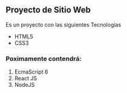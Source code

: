 ## Proyecto de Sitio Web

Es un proyecto con las siguientes Tecnologías

* HTML5
* CSS3

### Poximamente contendrá:

1. EcmaScript 6
2. React JS
3. NodeJS
